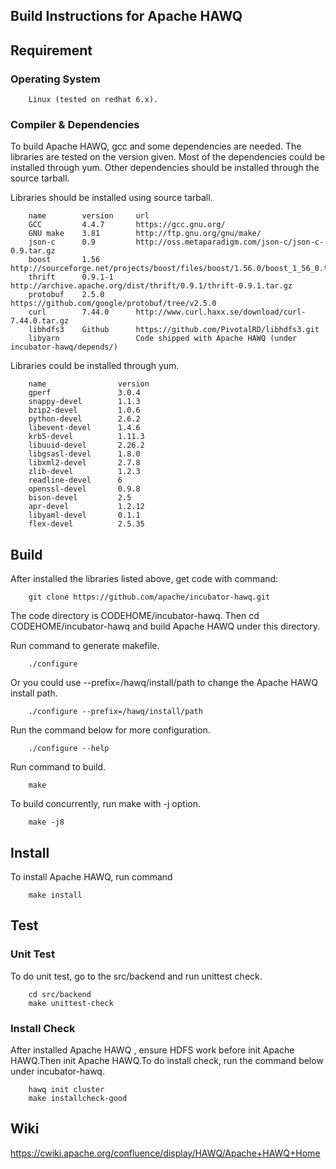 Build Instructions for Apache HAWQ
------

## Requirement
### Operating System

        Linux (tested on redhat 6.x).
### Compiler & Dependencies
To build Apache HAWQ, gcc and some dependencies are needed. The libraries are tested on the version given. Most of the dependencies could be installed through yum. Other dependencies should be installed through the source tarball.

Libraries should be installed using source tarball.

        name        version     url
        GCC         4.4.7       https://gcc.gnu.org/
        GNU make    3.81        http://ftp.gnu.org/gnu/make/
        json-c      0.9         http://oss.metaparadigm.com/json-c/json-c-0.9.tar.gz
        boost       1.56        http://sourceforge.net/projects/boost/files/boost/1.56.0/boost_1_56_0.tar.bz2
        thrift      0.9.1-1     http://archive.apache.org/dist/thrift/0.9.1/thrift-0.9.1.tar.gz
        protobuf    2.5.0       https://github.com/google/protobuf/tree/v2.5.0
        curl        7.44.0      http://www.curl.haxx.se/download/curl-7.44.0.tar.gz
        libhdfs3    Github      https://github.com/PivotalRD/libhdfs3.git
        libyarn                 Code shipped with Apache HAWQ (under incubator-hawq/depends/)
Libraries could be installed through yum. 

        name                version
        gperf               3.0.4
        snappy-devel        1.1.3
        bzip2-devel         1.0.6
        python-devel        2.6.2
        libevent-devel      1.4.6
        krb5-devel          1.11.3
        libuuid-devel       2.26.2
        libgsasl-devel      1.8.0
        libxml2-devel       2.7.8
        zlib-devel          1.2.3
        readline-devel      6
        openssl-devel       0.9.8
        bison-devel         2.5
        apr-devel           1.2.12
        libyaml-devel       0.1.1
        flex-devel          2.5.35
## Build
After installed the libraries listed above, get code with command:

        git clone https://github.com/apache/incubator-hawq.git
The code directory is CODEHOME/incubator-hawq. Then cd CODEHOME/incubator-hawq and build Apache HAWQ under this directory.

Run command to generate makefile.

        ./configure
Or you could use --prefix=/hawq/install/path to change the Apache HAWQ install path.

        ./configure --prefix=/hawq/install/path
Run the command below for more configuration.

        ./configure --help
Run command to build.

        make
To build concurrently, run make with -j option.

        make -j8
## Install
To install Apache HAWQ, run command

        make install
## Test
### Unit Test ###
To do unit test, go to the src/backend and run unittest check.

        cd src/backend
        make unittest-check
### Install Check ###
After installed Apache HAWQ , ensure HDFS work before init Apache HAWQ.Then init Apache HAWQ.To do install check, run the command below under incubator-hawq.

        hawq init cluster
        make installcheck-good
## Wiki
https://cwiki.apache.org/confluence/display/HAWQ/Apache+HAWQ+Home
